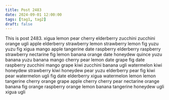```yaml
---
title: Post 2483
date: 2024-09-01 12:00:00
tags: [tag1, tag2]
draft: false
---
```

This is post 2483.
xigua
lemon
pear
cherry
elderberry
zucchini
zucchini
orange
ugli
apple
elderberry
strawberry
lemon
strawberry
lemon
fig
yuzu
yuzu
fig
xigua
mango
apple
tangerine
date
raspberry
elderberry
raspberry
strawberry
nectarine
fig
lemon
banana
orange
date
honeydew
quince
yuzu
banana
yuzu
banana
mango
cherry
pear
lemon
date
grape
fig
date
raspberry
zucchini
mango
grape
kiwi
zucchini
banana
ugli
watermelon
kiwi
honeydew
strawberry
kiwi
honeydew
pear
yuzu
elderberry
pear
fig
kiwi
pear
watermelon
ugli
fig
date
elderberry
xigua
watermelon
lemon
lemon
tangerine
cherry
orange
grape
apple
cherry
cherry
pear
nectarine
orange
banana
fig
orange
raspberry
orange
lemon
banana
tangerine
honeydew
ugli
xigua
ugli
